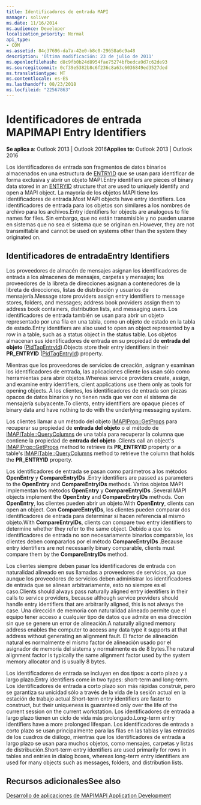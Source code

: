 ```yaml
---
title: Identificadores de entrada MAPI
manager: soliver
ms.date: 11/16/2014
ms.audience: Developer
localization_priority: Normal
api_type:
- COM
ms.assetid: 84c37696-da7a-42e0-b8c0-29658a6c9a48
description: 'Última modificación: 23 de julio de 2011'
ms.openlocfilehash: d8c9fb0b24d8954fae75274bfbedca9d7c62de93
ms.sourcegitcommit: 0cf39e5382b8c6f236c8a63c6036849ed3527ded
ms.translationtype: MT
ms.contentlocale: es-ES
ms.lasthandoff: 08/23/2018
ms.locfileid: "22567863"
---
```

# <a name="mapi-entry-identifiers"></a><span data-ttu-id="2786a-103">Identificadores de entrada MAPI</span><span class="sxs-lookup"><span data-stu-id="2786a-103">MAPI Entry Identifiers</span></span>

  
  
<span data-ttu-id="2786a-104">**Se aplica a**: Outlook 2013 | Outlook 2016</span><span class="sxs-lookup"><span data-stu-id="2786a-104">**Applies to**: Outlook 2013 | Outlook 2016</span></span> 
  
<span data-ttu-id="2786a-105">Los identificadores de entrada son fragmentos de datos binarios almacenados en una estructura de [ENTRYID](entryid.md) que se usan para identificar de forma exclusiva y abrir un objeto MAPI.</span><span class="sxs-lookup"><span data-stu-id="2786a-105">Entry identifiers are pieces of binary data stored in an [ENTRYID](entryid.md) structure that are used to uniquely identify and open a MAPI object.</span></span> <span data-ttu-id="2786a-106">La mayoría de los objetos MAPI tiene los identificadores de entrada.</span><span class="sxs-lookup"><span data-stu-id="2786a-106">Most MAPI objects have entry identifiers.</span></span> <span data-ttu-id="2786a-107">Los identificadores de entrada para los objetos son similares a los nombres de archivo para los archivos.</span><span class="sxs-lookup"><span data-stu-id="2786a-107">Entry identifiers for objects are analogous to file names for files.</span></span> <span data-ttu-id="2786a-108">Sin embargo, que no están transmisible y no pueden usarse en sistemas que no sea el sistema que se originan en.</span><span class="sxs-lookup"><span data-stu-id="2786a-108">However, they are not transmittable and cannot be used on systems other than the system they originated on.</span></span> 
  
## <a name="entry-identifiers"></a><span data-ttu-id="2786a-109">Identificadores de entrada</span><span class="sxs-lookup"><span data-stu-id="2786a-109">Entry Identifiers</span></span>

<span data-ttu-id="2786a-110">Los proveedores de almacén de mensajes asignan los identificadores de entrada a los almacenes de mensajes, carpetas y mensajes; los proveedores de la libreta de direcciones asignan a contenedores de la libreta de direcciones, listas de distribución y usuarios de mensajería.</span><span class="sxs-lookup"><span data-stu-id="2786a-110">Message store providers assign entry identifiers to message stores, folders, and messages; address book providers assign them to address book containers, distribution lists, and messaging users.</span></span> <span data-ttu-id="2786a-111">Los identificadores de entrada también se usan para abrir un objeto representado por una fila en una tabla, como un objeto de estado en la tabla de estado.</span><span class="sxs-lookup"><span data-stu-id="2786a-111">Entry identifiers are also used to open an object represented by a row in a table, such as a status object in the status table.</span></span> <span data-ttu-id="2786a-112">Los objetos almacenan sus identificadores de entrada en su propiedad de **entrada del objeto** ([PidTagEntryId](pidtagentryid-canonical-property.md)).</span><span class="sxs-lookup"><span data-stu-id="2786a-112">Objects store their entry identifiers in their **PR_ENTRYID** ([PidTagEntryId](pidtagentryid-canonical-property.md)) property.</span></span> 
  
<span data-ttu-id="2786a-113">Mientras que los proveedores de servicios de creación, asignan y examinan los identificadores de entrada, las aplicaciones cliente los usan sólo como herramientas para abrir objetos.</span><span class="sxs-lookup"><span data-stu-id="2786a-113">Whereas service providers create, assign, and examine entry identifiers, client applications use them only as tools for opening objects.</span></span> <span data-ttu-id="2786a-114">A los clientes, los identificadores de entrada son piezas opacos de datos binarios y no tienen nada que ver con el sistema de mensajería subyacente.</span><span class="sxs-lookup"><span data-stu-id="2786a-114">To clients, entry identifiers are opaque pieces of binary data and have nothing to do with the underlying messaging system.</span></span> 
  
<span data-ttu-id="2786a-115">Los clientes llamar a un método del objeto [IMAPIProp::GetProps](imapiprop-getprops.md) para recuperar su propiedad de **entrada del objeto** o el método de [IMAPITable::QueryColumns](imapitable-querycolumns.md) de una tabla para recuperar la columna que contiene la propiedad de **entrada del objeto** .</span><span class="sxs-lookup"><span data-stu-id="2786a-115">Clients call an object's [IMAPIProp::GetProps](imapiprop-getprops.md) method to retrieve its **PR_ENTRYID** property or a table's [IMAPITable::QueryColumns](imapitable-querycolumns.md) method to retrieve the column that holds the **PR_ENTRYID** property.</span></span> 
  
<span data-ttu-id="2786a-116">Los identificadores de entrada se pasan como parámetros a los métodos **OpenEntry** y **CompareEntryIDs** .</span><span class="sxs-lookup"><span data-stu-id="2786a-116">Entry identifiers are passed as parameters to the **OpenEntry** and **CompareEntryIDs** methods.</span></span> <span data-ttu-id="2786a-117">Varios objetos MAPI implementan los métodos **OpenEntry** y **CompareEntryIDs** .</span><span class="sxs-lookup"><span data-stu-id="2786a-117">Several MAPI objects implement the **OpenEntry** and **CompareEntryIDs** methods.</span></span> <span data-ttu-id="2786a-118">Con **OpenEntry**, los clientes pueden abrir un objeto.</span><span class="sxs-lookup"><span data-stu-id="2786a-118">With **OpenEntry**, clients can open an object.</span></span> <span data-ttu-id="2786a-119">Con **CompareEntryIDs**, los clientes pueden comparar dos identificadores de entrada para determinar si hacen referencia al mismo objeto.</span><span class="sxs-lookup"><span data-stu-id="2786a-119">With **CompareEntryIDs**, clients can compare two entry identifiers to determine whether they refer to the same object.</span></span> <span data-ttu-id="2786a-120">Debido a que los identificadores de entrada no son necesariamente binarios comparable, los clientes deben compararlos por el método **CompareEntryIDs** .</span><span class="sxs-lookup"><span data-stu-id="2786a-120">Because entry identifiers are not necessarily binary comparable, clients must compare them by the **CompareEntryIDs** method.</span></span> 
  
<span data-ttu-id="2786a-121">Los clientes siempre deben pasar los identificadores de entrada con naturalidad alineado en sus llamadas a proveedores de servicios, ya que aunque los proveedores de servicios deben administrar los identificadores de entrada que se alinean arbitrariamente, esto no siempre es el caso.</span><span class="sxs-lookup"><span data-stu-id="2786a-121">Clients should always pass naturally aligned entry identifiers in their calls to service providers, because although service providers should handle entry identifiers that are arbitrarily aligned, this is not always the case.</span></span> <span data-ttu-id="2786a-122">Una dirección de memoria con naturalidad alineado permite que el equipo tener acceso a cualquier tipo de datos que admite en esa dirección sin que se genere un error de alineación.</span><span class="sxs-lookup"><span data-stu-id="2786a-122">A naturally aligned memory address enables the computer to access any data type it supports at that address without generating an alignment fault.</span></span> <span data-ttu-id="2786a-123">El factor de alineación natural es normalmente el mismo factor de alineación usado por el asignador de memoria del sistema y normalmente es de 8 bytes.</span><span class="sxs-lookup"><span data-stu-id="2786a-123">The natural alignment factor is typically the same alignment factor used by the system memory allocator and is usually 8 bytes.</span></span>
  
<span data-ttu-id="2786a-124">Los identificadores de entrada se incluyen en dos tipos: a corto plazo y a largo plazo.</span><span class="sxs-lookup"><span data-stu-id="2786a-124">Entry identifiers come in two types: short-term and long-term.</span></span> <span data-ttu-id="2786a-125">Los identificadores de entrada a corto plazo son más rápidas construir, pero se garantiza su unicidad sólo a través de la vida de la sesión actual en la estación de trabajo actual.</span><span class="sxs-lookup"><span data-stu-id="2786a-125">Short-term entry identifiers are faster to construct, but their uniqueness is guaranteed only over the life of the current session on the current workstation.</span></span> <span data-ttu-id="2786a-126">Los identificadores de entrada a largo plazo tienen un ciclo de vida más prolongado.</span><span class="sxs-lookup"><span data-stu-id="2786a-126">Long-term entry identifiers have a more prolonged lifespan.</span></span> <span data-ttu-id="2786a-127">Los identificadores de entrada a corto plazo se usan principalmente para las filas en las tablas y las entradas de los cuadros de diálogo, mientras que los identificadores de entrada a largo plazo se usan para muchos objetos, como mensajes, carpetas y listas de distribución.</span><span class="sxs-lookup"><span data-stu-id="2786a-127">Short-term entry identifiers are used primarily for rows in tables and entries in dialog boxes, whereas long-term entry identifiers are used for many objects such as messages, folders, and distribution lists.</span></span>
  
## <a name="see-also"></a><span data-ttu-id="2786a-128">Recursos adicionales</span><span class="sxs-lookup"><span data-stu-id="2786a-128">See also</span></span>



[<span data-ttu-id="2786a-129">Desarrollo de aplicaciones de MAPI</span><span class="sxs-lookup"><span data-stu-id="2786a-129">MAPI Application Development</span></span>](mapi-application-development.md)

